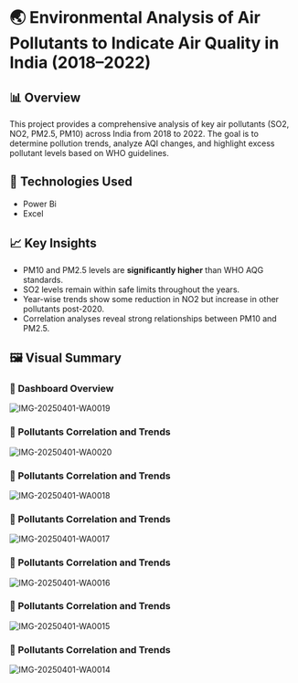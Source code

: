 # 🌏 Environmental Analysis of Air Pollutants to Indicate Air Quality in India (2018–2022)

## 📊 Overview

This project provides a comprehensive analysis of key air pollutants (SO2, NO2, PM2.5, PM10) across India from 2018 to 2022. The goal is to determine pollution trends, analyze AQI changes, and highlight excess pollutant levels based on WHO guidelines.

## 🧪 Technologies Used

- Power Bi
- Excel

## 📈 Key Insights

- PM10 and PM2.5 levels are **significantly higher** than WHO AQG standards.
- SO2 levels remain within safe limits throughout the years.
- Year-wise trends show some reduction in NO2 but increase in other pollutants post-2020.
- Correlation analyses reveal strong relationships between PM10 and PM2.5.

## 🖼️ Visual Summary

### 🔹 Dashboard Overview

![IMG-20250401-WA0019](https://github.com/user-attachments/assets/9bcbb2b5-bd99-484c-bca2-d07c853f2955)

### 🔹 Pollutants Correlation and Trends

![IMG-20250401-WA0020](https://github.com/user-attachments/assets/f1605cc2-75af-473d-a103-5622da59f71e)

### 🔹 Pollutants Correlation and Trends
![IMG-20250401-WA0018](https://github.com/user-attachments/assets/d5a1c950-f599-4fff-8c47-ac754a471fc7)

### 🔹 Pollutants Correlation and Trends
![IMG-20250401-WA0017](https://github.com/user-attachments/assets/e8f2d03e-0efa-4ccc-92e7-fb5ce327a648)

### 🔹 Pollutants Correlation and Trends
![IMG-20250401-WA0016](https://github.com/user-attachments/assets/42b43586-e6c4-459f-be4c-ecd66d38b65d)
### 🔹 Pollutants Correlation and Trends
![IMG-20250401-WA0015](https://github.com/user-attachments/assets/b6c5f494-fe8c-458b-a6fc-98230e47d79d)
### 🔹 Pollutants Correlation and Trends
![IMG-20250401-WA0014](https://github.com/user-attachments/assets/268cb75d-14ee-4ff9-af53-60672c8b9038)







